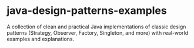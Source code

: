# java-design-patterns-examples
A collection of clean and practical Java implementations of classic design patterns (Strategy, Observer, Factory, Singleton, and more) with real-world examples and explanations.

